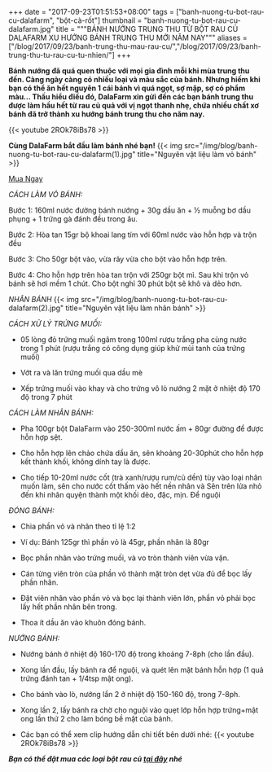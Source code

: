 +++
date = "2017-09-23T01:51:53+08:00"
tags = ["banh-nuong-tu-bot-rau-cu-dalafarm", "bột-cà-rốt"]
thumbnail = "banh-nuong-tu-bot-rau-cu-dalafarm.jpg"
title = """BÁNH NƯỚNG TRUNG THU TỪ BỘT RAU CỦ DALAFARM
XU HƯỚNG BÁNH TRUNG THU MỚI NĂM NAY"""
aliases = ["/blog/2017/09/23/banh-trung-thu-mau-rau-cu/","/blog/2017/09/23/banh-trung-thu-tu-rau-cu-tu-nhien/"]
+++

**Bánh nướng đã quá quen thuộc với mọi gia đình mỗi khi mùa trung thu đến. Càng ngày càng có nhiều loại và màu sắc của bánh. Nhưng hiếm khi bạn có thể ăn hết nguyên 1 cái bánh vì quá ngọt, sợ mập, sợ có phẩm màu…
Thấu hiểu điều đó, DalaFarm xin gửi đến các bạn bánh trung thu được làm hầu hết từ rau củ quả với vị ngọt thanh nhẹ, chứa nhiều chất xơ bánh đã trở thành xu hướng bánh trung thu cho năm nay.**

{{< youtube 2ROk78iBs78 >}}

**Cùng DalaFarm bắt đầu làm bánh nhé bạn!**
{{< img src="/img/blog/banh-nuong-tu-bot-rau-cu-dalafarm(1).jpg" title="Nguyên vật liệu làm vỏ bánh" >}}

<a href="/order" class="page-scroll btn btn-xl">Mua Ngay</a>

*CÁCH LÀM VỎ BÁNH:*

Bước 1: 160ml nước đường bánh nướng + 30g dầu ăn + ½ muỗng bơ dầu phụng + 1 trứng gà đánh đều trong âu.

Bước 2: Hòa tan 15gr bộ khoai lang tím với 60ml nước vào hỗn hợp và trộn đều

Bước 3: Cho 50gr bột vào, vừa rây vừa cho bột vào hỗn hợp trên.

Bước 4: Cho hỗn hợp trên hòa tan trộn với 250gr bột mì. Sau khi trộn vỏ bánh sẽ hơi mềm 1 chút. Cho bột nghỉ 30 phút bột sẽ khô và dẻo hơn.

*NHÂN BÁNH*
{{< img src="/img/blog/banh-nuong-tu-bot-rau-cu-dalafarm(2).jpg" title="Nguyên vật liệu làm nhân bánh" >}}

*CÁCH XỬ LÝ TRỨNG MUỐI:*

- 05 lòng đỏ trứng muối ngâm trong 100ml rượu trắng pha cùng nước trong 1 phút (rượu trắng có công dụng giúp khử mùi tanh của trứng muối)

- Vớt ra và lăn trứng muối qua dầu mè

- Xếp trứng muối vào khay và cho trứng vô lò nướng 2 mặt ở nhiệt độ 170 độ trong 7 phút

*CÁCH LÀM NHÂN BÁNH:*

-	Pha 100gr bột DalaFarm vào 250-300ml nước ấm + 80gr đường để được hỗn hợp sệt.

-	Cho hỗn hợp lên chảo chứa dầu ăn, sên khoảng 20-30phút cho hỗn hợp kết thành khối, không dính tay là được.

-	Cho tiếp 10-20ml nước cốt (trà xanh/rượu rum/củ dền) tùy vào loại nhân muốn làm, sên cho nước cốt thấm vào hết nền nhân và Sên trên lửa nhỏ đến khi nhân quyện thành một khối dẻo, đặc, mịn. Để nguội

*ĐÓNG BÁNH:*

-	Chia phần vỏ và nhân theo tỉ lệ 1:2

-	Ví dụ: Bánh 125gr thì phần vỏ là 45gr, phần nhân là 80gr

-	Bọc phần nhân vào trứng muối, và vo tròn thành viên vừa vặn.

-	Cán từng viên tròn của phần vỏ thành mặt tròn dẹt vừa đủ để bọc lấy phần nhân.

-	Đặt viên nhân vào phần vỏ và bọc lại thành viên lớn, phần vỏ phải bọc lấy hết phần nhân bên trong.

-	Thoa ít dầu ăn vào khuôn đóng bánh.

*NƯỚNG BÁNH:*

-	Nướng bánh ở nhiệt độ 160-170 độ trong khoảng 7-8ph (cho lần đầu).

-	Xong lần đầu, lấy bánh ra để nguội, và quét lên mặt bánh hỗn hợp (1 quả trứng đánh tan + 1/4tsp mật ong).

-	Cho bánh vào lò, nướng lần 2 ở nhiệt độ 150-160 độ, trong 7-8ph.

-	Xong lần 2, lấy bánh ra chờ cho nguội vào quẹt lớp hỗn hợp trứng+mật ong lần thứ 2 cho làm bóng bề mặt của bánh.

-	Các bạn có thể xem clip hướng dẫn chi tiết bên dưới nhé:
{{< youtube 2ROk78iBs78 >}}

**_Bạn có thể đặt mua các loại bột rau củ [tại đây](/san-pham) nhé_**

